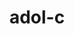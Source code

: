 ---
title: "adol-c"
layout: cache
categories: [package, develop-2024-12-29]
meta: {"versions": ["2.7.2"], "compilers": ["gcc@=11.4.0", "oneapi@=2024.2.1"], "oss": ["ubuntu22.04"], "platforms": ["linux"], "targets": ["x86_64_v3"], "stacks": ["e4s", "e4s-oneapi", "root"], "num_specs": 2, "num_specs_by_stack": {"root": 2, "e4s": 1, "e4s-oneapi": 1}}
spec_details: [{"hash": "dobe7z4cxox7ifftf26y5ga72gkgbqyi", "compiler": "gcc@=11.4.0", "versions": ["2.7.2"], "os": "ubuntu22.04", "platform": "linux", "target": "x86_64_v3", "variants": ["~advanced_branching", "+atrig_erf", "~boost", "build_system=autotools", "+doc", "+examples", "~openmp", "patches=715b878", "~sparse", "+stdczero", "+traceless_refcounting"], "stacks": ["root", "e4s"], "size": "-", "tarball": "https://binaries.spack.io/develop-2024-12-29/build_cache/linux-ubuntu22.04-x86_64_v3/gcc-11.4.0/adol-c-2.7.2/linux-ubuntu22.04-x86_64_v3-gcc-11.4.0-adol-c-2.7.2-dobe7z4cxox7ifftf26y5ga72gkgbqyi.spack"}, {"hash": "2cmoozpnm6tbmgfsxac2k6ma3gj2yatr", "compiler": "oneapi@=2024.2.1", "versions": ["2.7.2"], "os": "ubuntu22.04", "platform": "linux", "target": "x86_64_v3", "variants": ["~advanced_branching", "+atrig_erf", "~boost", "build_system=autotools", "+doc", "+examples", "~openmp", "patches=715b878", "~sparse", "+stdczero", "+traceless_refcounting"], "stacks": ["root", "e4s-oneapi"], "size": "-", "tarball": "https://binaries.spack.io/develop-2024-12-29/build_cache/linux-ubuntu22.04-x86_64_v3/oneapi-2024.2.1/adol-c-2.7.2/linux-ubuntu22.04-x86_64_v3-oneapi-2024.2.1-adol-c-2.7.2-2cmoozpnm6tbmgfsxac2k6ma3gj2yatr.spack"}]
---